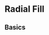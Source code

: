 <script setup>
import Block from '../components/Block.vue'
</script>
# Radial Fill

## Basics

<Block name="radialFillBasic" />
